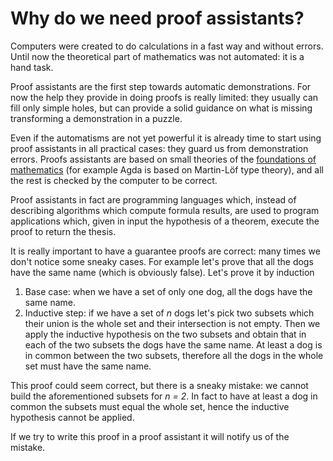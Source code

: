 # Why do we need proof assistants?

Computers were created to do calculations in a fast way and without errors. Until now the theoretical part of mathematics was not automated: it is a hand task.

Proof assistants are the first step towards automatic demonstrations. For now the help they provide in doing proofs is really limited: they usually can fill only simple holes, but can provide a solid guidance on what is missing transforming a demonstration in a puzzle.

Even if the automatisms are not yet powerful it is already time to start using proof assistants in all practical cases: they guard us from demonstration errors. Proofs assistants are based on small theories of the [foundations of mathematics](https://en.wikipedia.org/wiki/Foundations_of_mathematics) (for example Agda is based on Martin-Löf type theory), and all the rest is checked by the computer to be correct. 

Proof assistants in fact are programming languages which, instead of describing algorithms which compute formula results, are used to program applications which, given in input the hypothesis of a theorem, execute the proof to return the thesis.

It is really important to have a guarantee proofs are correct: many times we don't notice some sneaky cases. For example let's prove that all the dogs have the same name (which is obviously false). Let's prove it by induction

1. Base case: when we have a set of only one dog, all the dogs have the same name.
2. Inductive step: if we have a set of _n_ dogs let's pick two subsets which their union is the whole set and their intersection is not empty. Then we apply the inductive hypothesis on the two subsets and obtain that in each of the two subsets the dogs have the same name. At least a dog is in common between the two subsets, therefore all the dogs in the whole set must have the same name.

This proof could seem correct, but there is a sneaky mistake: we cannot build the aforementioned subsets for _n = 2_. In fact to have at least a dog in common the subsets must equal the whole set, hence the inductive hypothesis cannot be applied.

If we try to write this proof in a proof assistant it will notify us of the mistake.

